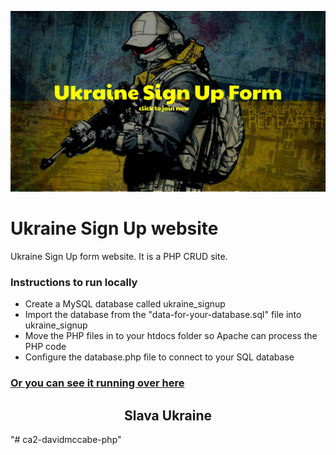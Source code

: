 ![alt text](https://github.com/davidDKIT/ca2-davidmccabe-php/blob/main/images/ukraine3.jpg "Banner Of Site")


# Ukraine Sign Up website


Ukraine Sign Up form website. It is a PHP CRUD site.
### Instructions to run locally
* Create a MySQL database called ukraine_signup
* Import the database from the "data-for-your-database.sql" file into ukraine_signup
* Move the PHP files in to your htdocs folder so Apache can process the PHP code
* Configure the database.php file to connect to your SQL database



### [Or you can see it running over here](https://mysql06.comp.dkit.ie/D00239311/students-php-crud-1/main.php)

<h2 align="center">Slava Ukraine</h2>

"# ca2-davidmccabe-php" 
